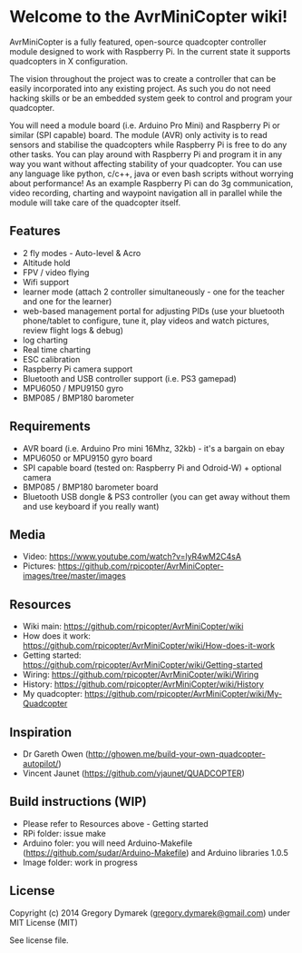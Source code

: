# Welcome to the AvrMiniCopter wiki!

AvrMiniCopter is a fully featured, open-source quadcopter controller module designed to work with Raspberry Pi. In the current state it supports quadcopters in X configuration.

The vision throughout the project was to create a controller that can be easily incorporated into any existing project. As such you do not need hacking skills or be an embedded system geek to control and program your quadcopter. 

You will need a module board (i.e. Arduino Pro Mini) and Raspberry Pi or similar (SPI capable) board. The module (AVR) only activity is to read sensors and stabilise the quadcopters while Raspberry Pi is free to do any other tasks. You can play around with Raspberry Pi and program it in any way you want without affecting stability of your quadcopter. You can use any language like python, c/c++, java or even bash scripts without worrying about performance! As an example Raspberry Pi can do 3g communication, video recording, charting and waypoint navigation all in parallel while the module will take care of the quadcopter itself.

## Features
* 2 fly modes - Auto-level & Acro
* Altitude hold
* FPV / video flying
* Wifi support
* learner mode (attach 2 controller simultaneously - one for the teacher and one for the learner)
* web-based management portal for adjusting PIDs (use your bluetooth phone/tablet to configure, tune it, play videos and watch pictures, review flight logs & debug)
* log charting
* Real time charting
* ESC calibration
* Raspberry Pi camera support
* Bluetooth and USB controller support (i.e. PS3 gamepad)
* MPU6050 / MPU9150 gyro
* BMP085 / BMP180 barometer

## Requirements
* AVR board (i.e. Arduino Pro mini 16Mhz, 32kb) - it's a bargain on ebay
* MPU6050 or MPU9150 gyro board
* SPI capable board (tested on: Raspberry Pi and Odroid-W) + optional camera
* BMP085 / BMP180 barometer board
* Bluetooth USB dongle & PS3 controller (you can get away without them and use keyboard if you really want)

## Media
* Video: https://www.youtube.com/watch?v=lyR4wM2C4sA
* Pictures: https://github.com/rpicopter/AvrMiniCopter-images/tree/master/images


## Resources
* Wiki main: https://github.com/rpicopter/AvrMiniCopter/wiki
* How does it work: https://github.com/rpicopter/AvrMiniCopter/wiki/How-does-it-work
* Getting started: https://github.com/rpicopter/AvrMiniCopter/wiki/Getting-started
* Wiring: https://github.com/rpicopter/AvrMiniCopter/wiki/Wiring
* History: https://github.com/rpicopter/AvrMiniCopter/wiki/History
* My quadcopter: https://github.com/rpicopter/AvrMiniCopter/wiki/My-Quadcopter

## Inspiration
* Dr Gareth Owen (http://ghowen.me/build-your-own-quadcopter-autopilot/)
* Vincent Jaunet (https://github.com/vjaunet/QUADCOPTER)

## Build instructions (WIP)
* Please refer to Resources above - Getting started
* RPi folder: issue make
* Arduino foler: you will need Arduino-Makefile (https://github.com/sudar/Arduino-Makefile) and Arduino libraries 1.0.5
* Image folder: work in progress

## License
Copyright (c) 2014 Gregory Dymarek (gregory.dymarek@gmail.com) under MIT License (MIT)

See license file.

